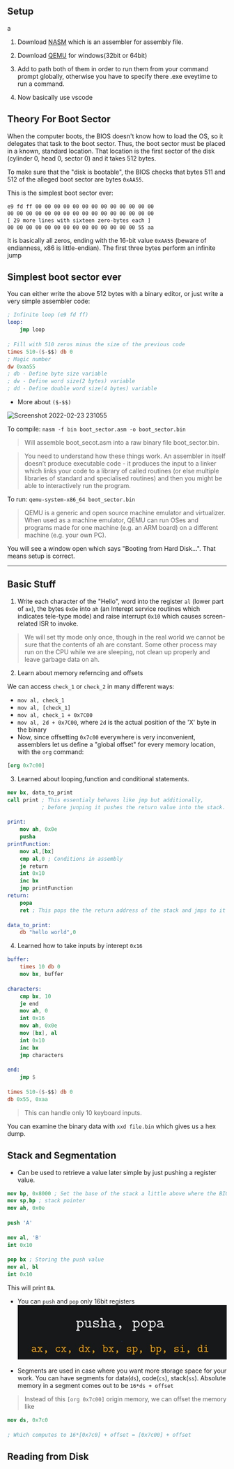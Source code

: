 Setup
-----

a

1. Download [NASM](https://www.nasm.us/pub/nasm/releasebuilds/2.15.05/win64/) which is an assembler for assembly file.

2. Download [QEMU](https://qemu.weilnetz.de/w64/2021/) for windows(32bit or 64bit)

3. Add to path both of them in order to run them from your command prompt globally, otherwise you have to specify there .exe eveytime to run a command.

4. Now basically use vscode

Theory For Boot Sector
------

When the computer boots, the BIOS doesn't know how to load the OS, so it
delegates that task to the boot sector. Thus, the boot sector must be
placed in a known, standard location. That location is the first sector
of the disk (cylinder 0, head 0, sector 0) and it takes 512 bytes.

To make sure that the "disk is bootable", the BIOS checks that bytes
511 and 512 of the alleged boot sector are bytes `0xAA55`.

This is the simplest boot sector ever:

```
e9 fd ff 00 00 00 00 00 00 00 00 00 00 00 00 00
00 00 00 00 00 00 00 00 00 00 00 00 00 00 00 00
[ 29 more lines with sixteen zero-bytes each ]
00 00 00 00 00 00 00 00 00 00 00 00 00 00 55 aa
```

It is basically all zeros, ending with the 16-bit value
`0xAA55` (beware of endianness, x86 is little-endian). 
The first three bytes perform an infinite jump

Simplest boot sector ever
-------------------------

You can either write the above 512 bytes
with a binary editor, or just write a very
simple assembler code:

```nasm
; Infinite loop (e9 fd ff)
loop:
    jmp loop 

; Fill with 510 zeros minus the size of the previous code
times 510-($-$$) db 0
; Magic number
dw 0xaa55 
; db - Define byte size variable
; dw - Define word size(2 bytes) variable
; dd - Define double word size(4 bytes) variable
```
- More about `($-$$)`
  
![Screenshot 2022-02-23 231055](https://user-images.githubusercontent.com/95216160/155675807-87fa0dcb-6725-4af7-9f37-7b251f1ff12b.jpg)

To compile:
`nasm -f bin boot_sector.asm -o boot_sector.bin`

> Will assemble boot_secot.asm into a raw binary file boot_sector.bin.

> You need to understand how these things work. An assembler in itself doesn’t produce executable code - it produces the input to a linker which links your code to a library of called routines (or else multiple libraries of standard and specialised routines) and then you might be able to interactively run the program.

To run:
`qemu-system-x86_64 boot_sector.bin`

> QEMU is a generic and open source machine emulator and virtualizer. When used as a machine emulator, QEMU can run OSes and programs made for one machine (e.g. an ARM board) on a different machine (e.g. your own PC). 

You will see a window open which says "Booting from Hard Disk...". That means setup is correct.

---

Basic Stuff
------

1. Write each character of the "Hello", word into the register `al` (lower part of `ax`), the bytes `0x0e` into `ah` (an Interept service routines which indicates tele-type mode) and raise interrupt `0x10` which causes screen-related ISR to invoke.
   
> We will set tty mode only once, though in the real world we cannot be sure that the contents of ah are constant. Some other process may run on the CPU while we are sleeping, not clean up properly and leave garbage data on ah.

2. Learn about memory referncing and offsets

We can access `check_1` or `check_2` in many different ways:

- `mov al, check_1`
- `mov al, [check_1]`
- `mov al, check_1 + 0x7C00`
- `mov al, 2d + 0x7C00`, where `2d` is the actual position of the 'X' byte in the binary
- Now, since offsetting `0x7c00` everywhere is very inconvenient, assemblers let
us define a "global offset" for every memory location, with the `org` command:

```nasm
[org 0x7c00]
```
3. Learned about looping,function and conditional statements.
```nasm
mov bx, data_to_print
call print ; This essentialy behaves like jmp but additionally,
           ; before junping it pushes the return value into the stack.

print:
    mov ah, 0x0e
    pusha
printFunction:
    mov al,[bx]
    cmp al,0 ; Conditions in assembly
    je return
    int 0x10
    inc bx
    jmp printFunction
return:
    popa
    ret ; This pops the the return address of the stack and jmps to it

data_to_print:
    db "hello world",0
```
4. Learned how to take inputs by interept `0x16`
   
```nasm
buffer:
	times 10 db 0
	mov bx, buffer

characters: 
	cmp bx, 10
	je end
	mov ah, 0
	int 0x16
	mov ah, 0x0e
	mov [bx], al
	int 0x10
	inc bx
	jmp characters

end:
	jmp $

times 510-($-$$) db 0
db 0x55, 0xaa
```
> This can handle only 10 keyboard inputs.

You can examine the binary data with `xxd file.bin` which gives us a hex dump.

Stack and Segmentation
-------

- Can be used to retrieve a value later simple by just pushing a register value.
  
```nasm
mov bp, 0x8000 ; Set the base of the stack a little above where the BIOS loads, base pointer
mov sp,bp ; stack pointer
mov ah, 0x0e

push 'A'

mov al, 'B'
int 0x10

pop bx ; Storing the push value
mov al, bl
int 0x10
```
This will print `BA`.

- You can `push` and `pop` only 16bit registers
  ![](img/Screenshot%202022-03-04%20142058.jpg)
  
- Segments are used in case where you want more storage space for your work. You can have segments for data(`ds`), code(`cs`), stack(`ss`). Absolute memory in a segment comes out to be `16*ds + offset`

> Instead of this `[org 0x7c00]` origin memory, we can offset the memory like 

```nasm
mov ds, 0x7c0

; Which computes to 16*[0x7c0] + offset = [0x7c00] + offset
```

Reading from Disk
-----


